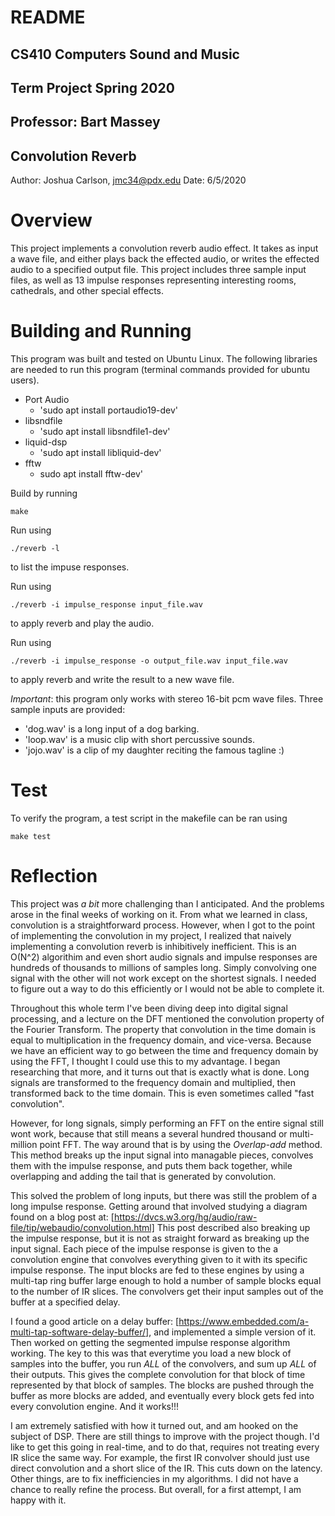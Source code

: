 # README
## CS410 Computers Sound and Music
## Term Project Spring 2020
## Professor: Bart Massey
## Convolution Reverb
Author: Joshua Carlson, jmc34@pdx.edu
Date: 6/5/2020

# Overview
This project implements a convolution reverb audio effect. It takes as input a
wave file, and either plays back the effected audio, or writes the effected
audio to a specified output file. This project includes three sample input
files, as well as 13 impulse responses representing interesting rooms,
cathedrals, and other special effects.

# Building and Running
This program was built and tested on Ubuntu Linux.
The following libraries are needed to run this program (terminal commands
provided for ubuntu users).
* Port Audio
  * 'sudo apt install portaudio19-dev'
* libsndfile
  * 'sudo apt install libsndfile1-dev'
* liquid-dsp
  * 'sudo apt install libliquid-dev'
* fftw
  * sudo apt install fftw-dev'

Build by running

    make

Run using

    ./reverb -l

to list the impuse responses.

Run using

    ./reverb -i impulse_response input_file.wav

to apply reverb and play the audio.

Run using

    ./reverb -i impulse_response -o output_file.wav input_file.wav

to apply reverb and write the result to a new wave file.

*Important*: this program only works with stereo 16-bit pcm wave files. Three
sample inputs are provided:

* 'dog.wav' is a long input of a dog barking.
* 'loop.wav' is a music clip with short percussive sounds.
* 'jojo.wav' is a clip of my daughter reciting the famous tagline :)

# Test
To verify the program, a test script in the makefile can be ran using

    make test

# Reflection
This project was *a bit* more challenging than I anticipated. And the problems
arose in the final weeks of working on it. From what we learned in class,
convolution is a straightforward process. However, when I got to the point of
implementing the convolution in my project, I realized that naively implementing
a convolution reverb is inhibitively inefficient. This is an O(N^2) algorithim
and even short audio signals and impulse responses are hundreds of thousands to
millions of samples long. Simply convolving one signal with the other will not
work except on the shortest signals. I needed to figure out a way to do this
efficiently or I would not be able to complete it.

Throughout this whole term I've been diving deep into digital signal
processing, and a lecture on the DFT mentioned the convolution property of the
Fourier Transform. The property that convolution in the time domain is equal to
multiplication in the frequency domain, and vice-versa. Because we have an
efficient way to go between the time and frequency domain by using the FFT,
I thought I could use this to my advantage. I began researching that more, and
it turns out that is exactly what is done. Long signals are transformed to the
frequency domain and multiplied, then transformed back to the time domain. This
is even sometimes called "fast convolution".

However, for long signals, simply performing an FFT on the entire signal
still wont work, because that still means a several hundred thousand or multi-
million point FFT. The way around that is by using the *Overlap-add* method.
This method breaks up the input signal into managable pieces, convolves them
with the impulse response, and puts them back together, while overlapping and
adding the tail that is generated by convolution.

This solved the problem of long inputs, but there was still the problem of
a long impulse response. Getting around that involved studying a diagram found
on a blog post at:
    [https://dvcs.w3.org/hg/audio/raw-file/tip/webaudio/convolution.html]
This post described also breaking up the impulse response, but it is not as
straight forward as breaking up the input signal. Each piece of the impulse
response is given to the a convolution engine that convolves everything given to
it with its specific impulse response. The input blocks are fed to these
engines by using a multi-tap ring buffer large enough to hold a number of
sample blocks equal to the number of IR slices. The convolvers get their input
samples out of the buffer at a specified delay.

I found a good article on a delay buffer:
    [https://www.embedded.com/a-multi-tap-software-delay-buffer/], and implemented
a simple version of it. Then worked on getting the segmented impulse response
algorithm working. The key to this was that everytime you load a new block of
samples into the buffer, you run *ALL* of the convolvers, and sum up *ALL* of
their outputs. This gives the complete convolution for that block of time
represented by that block of samples. The blocks are pushed through the
buffer as more blocks are added, and eventually every block gets fed into every
convolution engine. And it works!!!

I am extremely satisfied with how it turned out, and am hooked on the
subject of DSP. There are still things to improve with the project though. I'd
like to get this going in real-time, and to do that, requires not treating every
IR slice the same way. For example, the first IR convolver should just use
direct convolution and a short slice of the IR. This cuts down on the latency.
Other things, are to fix inefficiencies in my algorithms. I did not have a
chance to really refine the process. But overall, for a first attempt, I am
happy with it.

